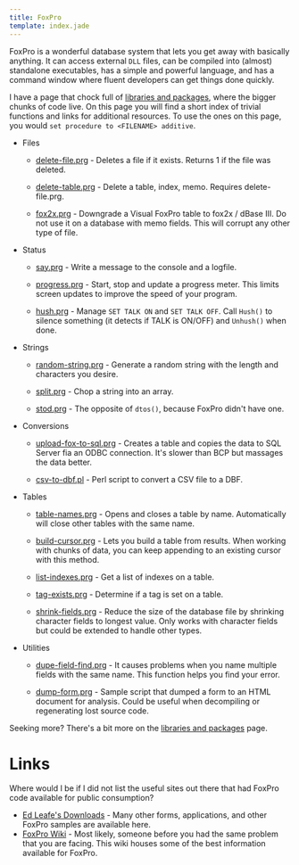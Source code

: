 ```yaml
---
title: FoxPro
template: index.jade
---
```


FoxPro is a wonderful database system that lets you get away with basically anything.  It can access external `DLL` files, can be compiled into (almost) standalone executables, has a simple and powerful language, and has a command window where fluent developers can get things done quickly.

I have a page that chock full of [libraries and packages](packages/), where the bigger chunks of code live.  On this page you will find a short index of trivial functions and links for additional resources.  To use the ones on this page, you would `set procedure to <FILENAME> additive`.

* Files

    * [delete-file.prg](delete-file.prg) - Deletes a file if it exists.  Returns 1 if the file was deleted.

    * [delete-table.prg](delete-table.prg) - Delete a table, index, memo.  Requires delete-file.prg.

    * [fox2x.prg](fox2x.prg) - Downgrade a Visual FoxPro table to fox2x / dBase III.  Do not use it on a database with memo fields.  This will corrupt any other type of file.

* Status

    * [say.prg](say.prg) - Write a message to the console and a logfile.

    * [progress.prg](progress.prg) - Start, stop and update a progress meter.  This limits screen updates to improve the speed of your program.

    * [hush.prg](hush.prg) - Manage `SET TALK ON` and `SET TALK OFF`.  Call `Hush()` to silence something (it detects if TALK is ON/OFF) and `Unhush()` when done.

* Strings

    * [random-string.prg](random-string.prg) - Generate a random string with the length and characters you desire.

    * [split.prg](split.prg) - Chop a string into an array.

    * [stod.prg](stod.prg) - The opposite of `dtos()`, because FoxPro didn't have one.

* Conversions

    * [upload-fox-to-sql.prg](upload-fox-to-sql.prg) - Creates a table and copies the data to SQL Server fia an ODBC connection.  It's slower than BCP but massages the data better.

    * [csv-to-dbf.pl](csv-to-dbf.pl) - Perl script to convert a CSV file to a DBF.

* Tables

    * [table-names.prg](table-names.prg) - Opens and closes a table by name.  Automatically will close other tables with the same name.

    * [build-cursor.prg](build-cursor.prg) - Lets you build a table from results.  When working with chunks of data, you can keep appending to an existing cursor with this method.

    * [list-indexes.prg](list-indexes.prg) - Get a list of indexes on a table.

    * [tag-exists.prg](tag-exists.prg) - Determine if a tag is set on a table.
    
    * [shrink-fields.prg](shrink-fields.prg) - Reduce the size of the database file by shrinking character fields to longest value.  Only works with character fields but could be extended to handle other types.

* Utilities

    * [dupe-field-find.prg](dupe-field-find.prg) - It causes problems when you name multiple fields with the same name.  This function helps you find your error.

    * [dump-form.prg](dump-form.prg) - Sample script that dumped a form to an HTML document for analysis.  Could be useful when decompiling or regenerating lost source code.

Seeking more?  There's a bit more on the [libraries and packages](packages/) page.


Links
=====

Where would I be if I did not list the useful sites out there that had FoxPro code available for public consumption?

* [Ed Leafe's Downloads](http://www.leafe.com/dls/vfp) - Many other forms, applications, and other FoxPro samples are available here.
* [FoxPro Wiki](http://fox.wikis.com/wc.dll?Wiki~FoxProWiki) - Most likely, someone before you had the same problem that you are facing.  This wiki houses some of the best information available for FoxPro.

